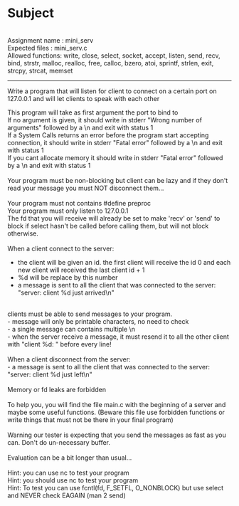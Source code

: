 # Subject
<br>
Assignment name  : mini_serv<br>
Expected files   : mini_serv.c<br>
Allowed functions: write, close, select, socket, accept, listen, send, recv, bind, strstr, malloc, realloc, free, calloc, bzero, atoi, sprintf, strlen, exit, strcpy, strcat, memset<br>

--------------------------------------------------------------------------------

Write a program that will listen for client to connect on a certain port on 127.0.0.1 and will let clients to speak with each other

This program will take as first argument the port to bind to<br>
If no argument is given, it should write in stderr "Wrong number of arguments" followed by a \n and exit with status 1<br>
If a System Calls returns an error before the program start accepting connection, it should write in stderr "Fatal error" followed by a \n and exit with status 1<br>
If you cant allocate memory it should write in stderr "Fatal error" followed by a \n and exit with status 1<br>
<br>
Your program must be non-blocking but client can be lazy and if they don't read your message you must NOT disconnect them...<br>
<br>
Your program must not contains #define preproc<br>
Your program must only listen to 127.0.0.1<br>
The fd that you will receive will already be set to make 'recv' or 'send' to block if select hasn't be called before calling them, but will not block otherwise.<br>
<br>
When a client connect to the server:<br>
- the client will be given an id. the first client will receive the id 0 and each new client will received the last client id + 1<br>
- %d will be replace by this number<br>
- a message is sent to all the client that was connected to the server: "server: client %d just arrived\n"<br>
<br>
clients must be able to send messages to your program.<br>
- message will only be printable characters, no need to check<br>
- a single message can contains multiple \n<br>
- when the server receive a message, it must resend it to all the other client with "client %d: " before every line!<br>
<br>
When a client disconnect from the server:<br>
- a message is sent to all the client that was connected to the server: "server: client %d just left\n"<br>
<br>
Memory or fd leaks are forbidden<br>
<br>
To help you, you will find the file main.c with the beginning of a server and maybe some useful functions. (Beware this file use forbidden functions or write things that must not be there in your final program)<br>
<br>
Warning our tester is expecting that you send the messages as fast as you can. Don't do un-necessary buffer.<br>
<br>
Evaluation can be a bit longer than usual...<br>
<br>
Hint: you can use nc to test your program<br>
Hint: you should use nc to test your program<br>
Hint: To test you can use fcntl(fd, F_SETFL, O_NONBLOCK) but use select and NEVER check EAGAIN (man 2 send)<br>

